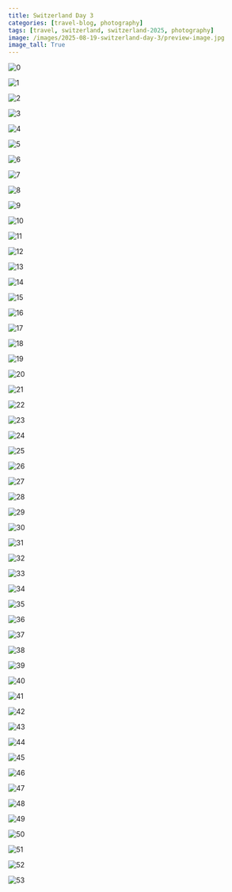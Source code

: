 ```yaml
---
title: Switzerland Day 3
categories: [travel-blog, photography]
tags: [travel, switzerland, switzerland-2025, photography]
image: /images/2025-08-19-switzerland-day-3/preview-image.jpg
image_tall: True
---
```


<a href='javascript:void(0);' name='pic-0'></a>
![0](/images/2025-08-19-switzerland-day-3/switzerland-day-3-0.jpg)
_&nbsp; <a href='{% link photo_info/pi-2025-08-19-switzerland-day-3-0.md %}'><i class='fa fa-info-circle' style='font-size: 0.73em;'></i></a>_

<a href='javascript:void(0);' name='pic-1'></a>
![1](/images/2025-08-19-switzerland-day-3/switzerland-day-3-1.jpg)
_&nbsp; <a href='{% link photo_info/pi-2025-08-19-switzerland-day-3-1.md %}'><i class='fa fa-info-circle' style='font-size: 0.73em;'></i></a>_

<a href='javascript:void(0);' name='pic-2'></a>
![2](/images/2025-08-19-switzerland-day-3/switzerland-day-3-2.jpg)
_&nbsp; <a href='{% link photo_info/pi-2025-08-19-switzerland-day-3-2.md %}'><i class='fa fa-info-circle' style='font-size: 0.73em;'></i></a>_

<a href='javascript:void(0);' name='pic-3'></a>
![3](/images/2025-08-19-switzerland-day-3/switzerland-day-3-3.jpg)
_&nbsp; <a href='{% link photo_info/pi-2025-08-19-switzerland-day-3-3.md %}'><i class='fa fa-info-circle' style='font-size: 0.73em;'></i></a>_

<a href='javascript:void(0);' name='pic-4'></a>
![4](/images/2025-08-19-switzerland-day-3/switzerland-day-3-4.jpg)
_&nbsp; <a href='{% link photo_info/pi-2025-08-19-switzerland-day-3-4.md %}'><i class='fa fa-info-circle' style='font-size: 0.73em;'></i></a>_

<a href='javascript:void(0);' name='pic-5'></a>
![5](/images/2025-08-19-switzerland-day-3/switzerland-day-3-5.jpg)
_&nbsp; <a href='{% link photo_info/pi-2025-08-19-switzerland-day-3-5.md %}'><i class='fa fa-info-circle' style='font-size: 0.73em;'></i></a>_

<a href='javascript:void(0);' name='pic-6'></a>
![6](/images/2025-08-19-switzerland-day-3/switzerland-day-3-6.jpg)
_&nbsp; <a href='{% link photo_info/pi-2025-08-19-switzerland-day-3-6.md %}'><i class='fa fa-info-circle' style='font-size: 0.73em;'></i></a>_

<a href='javascript:void(0);' name='pic-7'></a>
![7](/images/2025-08-19-switzerland-day-3/switzerland-day-3-7.jpg)
_&nbsp; <a href='{% link photo_info/pi-2025-08-19-switzerland-day-3-7.md %}'><i class='fa fa-info-circle' style='font-size: 0.73em;'></i></a>_

<a href='javascript:void(0);' name='pic-8'></a>
![8](/images/2025-08-19-switzerland-day-3/switzerland-day-3-8.jpg)
_&nbsp; <a href='{% link photo_info/pi-2025-08-19-switzerland-day-3-8.md %}'><i class='fa fa-info-circle' style='font-size: 0.73em;'></i></a>_

<a href='javascript:void(0);' name='pic-9'></a>
![9](/images/2025-08-19-switzerland-day-3/switzerland-day-3-9.jpg)
_&nbsp; <a href='{% link photo_info/pi-2025-08-19-switzerland-day-3-9.md %}'><i class='fa fa-info-circle' style='font-size: 0.73em;'></i></a>_

<a href='javascript:void(0);' name='pic-10'></a>
![10](/images/2025-08-19-switzerland-day-3/switzerland-day-3-10.jpg)
_&nbsp; <a href='{% link photo_info/pi-2025-08-19-switzerland-day-3-10.md %}'><i class='fa fa-info-circle' style='font-size: 0.73em;'></i></a>_

<a href='javascript:void(0);' name='pic-11'></a>
![11](/images/2025-08-19-switzerland-day-3/switzerland-day-3-11.jpg)
_&nbsp; <a href='{% link photo_info/pi-2025-08-19-switzerland-day-3-11.md %}'><i class='fa fa-info-circle' style='font-size: 0.73em;'></i></a>_

<a href='javascript:void(0);' name='pic-12'></a>
![12](/images/2025-08-19-switzerland-day-3/switzerland-day-3-12.jpg)
_&nbsp; <a href='{% link photo_info/pi-2025-08-19-switzerland-day-3-12.md %}'><i class='fa fa-info-circle' style='font-size: 0.73em;'></i></a>_

<a href='javascript:void(0);' name='pic-13'></a>
![13](/images/2025-08-19-switzerland-day-3/switzerland-day-3-13.jpg)
_&nbsp; <a href='{% link photo_info/pi-2025-08-19-switzerland-day-3-13.md %}'><i class='fa fa-info-circle' style='font-size: 0.73em;'></i></a>_

<a href='javascript:void(0);' name='pic-14'></a>
![14](/images/2025-08-19-switzerland-day-3/switzerland-day-3-14.jpg)
_&nbsp; <a href='{% link photo_info/pi-2025-08-19-switzerland-day-3-14.md %}'><i class='fa fa-info-circle' style='font-size: 0.73em;'></i></a>_

<a href='javascript:void(0);' name='pic-15'></a>
![15](/images/2025-08-19-switzerland-day-3/switzerland-day-3-15.jpg)
_&nbsp; <a href='{% link photo_info/pi-2025-08-19-switzerland-day-3-15.md %}'><i class='fa fa-info-circle' style='font-size: 0.73em;'></i></a>_

<a href='javascript:void(0);' name='pic-16'></a>
![16](/images/2025-08-19-switzerland-day-3/switzerland-day-3-16.jpg)
_&nbsp; <a href='{% link photo_info/pi-2025-08-19-switzerland-day-3-16.md %}'><i class='fa fa-info-circle' style='font-size: 0.73em;'></i></a>_

<a href='javascript:void(0);' name='pic-17'></a>
![17](/images/2025-08-19-switzerland-day-3/switzerland-day-3-17.jpg)
_&nbsp; <a href='{% link photo_info/pi-2025-08-19-switzerland-day-3-17.md %}'><i class='fa fa-info-circle' style='font-size: 0.73em;'></i></a>_

<a href='javascript:void(0);' name='pic-18'></a>
![18](/images/2025-08-19-switzerland-day-3/switzerland-day-3-18.jpg)
_&nbsp; <a href='{% link photo_info/pi-2025-08-19-switzerland-day-3-18.md %}'><i class='fa fa-info-circle' style='font-size: 0.73em;'></i></a>_

<a href='javascript:void(0);' name='pic-19'></a>
![19](/images/2025-08-19-switzerland-day-3/switzerland-day-3-19.jpg)
_&nbsp; <a href='{% link photo_info/pi-2025-08-19-switzerland-day-3-19.md %}'><i class='fa fa-info-circle' style='font-size: 0.73em;'></i></a>_

<a href='javascript:void(0);' name='pic-20'></a>
![20](/images/2025-08-19-switzerland-day-3/switzerland-day-3-20.jpg)
_&nbsp; <a href='{% link photo_info/pi-2025-08-19-switzerland-day-3-20.md %}'><i class='fa fa-info-circle' style='font-size: 0.73em;'></i></a>_

<a href='javascript:void(0);' name='pic-21'></a>
![21](/images/2025-08-19-switzerland-day-3/switzerland-day-3-21.jpg)
_&nbsp; <a href='{% link photo_info/pi-2025-08-19-switzerland-day-3-21.md %}'><i class='fa fa-info-circle' style='font-size: 0.73em;'></i></a>_

<a href='javascript:void(0);' name='pic-22'></a>
![22](/images/2025-08-19-switzerland-day-3/switzerland-day-3-22.jpg)
_&nbsp; <a href='{% link photo_info/pi-2025-08-19-switzerland-day-3-22.md %}'><i class='fa fa-info-circle' style='font-size: 0.73em;'></i></a>_

<a href='javascript:void(0);' name='pic-23'></a>
![23](/images/2025-08-19-switzerland-day-3/switzerland-day-3-23.jpg)
_&nbsp; <a href='{% link photo_info/pi-2025-08-19-switzerland-day-3-23.md %}'><i class='fa fa-info-circle' style='font-size: 0.73em;'></i></a>_

<a href='javascript:void(0);' name='pic-24'></a>
![24](/images/2025-08-19-switzerland-day-3/switzerland-day-3-24.jpg)
_&nbsp; <a href='{% link photo_info/pi-2025-08-19-switzerland-day-3-24.md %}'><i class='fa fa-info-circle' style='font-size: 0.73em;'></i></a>_

<a href='javascript:void(0);' name='pic-25'></a>
![25](/images/2025-08-19-switzerland-day-3/switzerland-day-3-25.jpg)
_&nbsp; <a href='{% link photo_info/pi-2025-08-19-switzerland-day-3-25.md %}'><i class='fa fa-info-circle' style='font-size: 0.73em;'></i></a>_

<a href='javascript:void(0);' name='pic-26'></a>
![26](/images/2025-08-19-switzerland-day-3/switzerland-day-3-26.jpg)
_&nbsp; <a href='{% link photo_info/pi-2025-08-19-switzerland-day-3-26.md %}'><i class='fa fa-info-circle' style='font-size: 0.73em;'></i></a>_

<a href='javascript:void(0);' name='pic-27'></a>
![27](/images/2025-08-19-switzerland-day-3/switzerland-day-3-27.jpg)
_&nbsp; <a href='{% link photo_info/pi-2025-08-19-switzerland-day-3-27.md %}'><i class='fa fa-info-circle' style='font-size: 0.73em;'></i></a>_

<a href='javascript:void(0);' name='pic-28'></a>
![28](/images/2025-08-19-switzerland-day-3/switzerland-day-3-28.jpg)
_&nbsp; <a href='{% link photo_info/pi-2025-08-19-switzerland-day-3-28.md %}'><i class='fa fa-info-circle' style='font-size: 0.73em;'></i></a>_

<a href='javascript:void(0);' name='pic-29'></a>
![29](/images/2025-08-19-switzerland-day-3/switzerland-day-3-29.jpg)
_&nbsp; <a href='{% link photo_info/pi-2025-08-19-switzerland-day-3-29.md %}'><i class='fa fa-info-circle' style='font-size: 0.73em;'></i></a>_

<a href='javascript:void(0);' name='pic-30'></a>
![30](/images/2025-08-19-switzerland-day-3/switzerland-day-3-30.PNG)
_&nbsp; <a href='{% link photo_info/pi-2025-08-19-switzerland-day-3-30.md %}'><i class='fa fa-info-circle' style='font-size: 0.73em;'></i></a>_

<a href='javascript:void(0);' name='pic-31'></a>
![31](/images/2025-08-19-switzerland-day-3/switzerland-day-3-31.jpg)
_&nbsp; <a href='{% link photo_info/pi-2025-08-19-switzerland-day-3-31.md %}'><i class='fa fa-info-circle' style='font-size: 0.73em;'></i></a>_

<a href='javascript:void(0);' name='pic-32'></a>
![32](/images/2025-08-19-switzerland-day-3/switzerland-day-3-32.jpg)
_&nbsp; <a href='{% link photo_info/pi-2025-08-19-switzerland-day-3-32.md %}'><i class='fa fa-info-circle' style='font-size: 0.73em;'></i></a>_

<a href='javascript:void(0);' name='pic-33'></a>
![33](/images/2025-08-19-switzerland-day-3/switzerland-day-3-33.jpg)
_&nbsp; <a href='{% link photo_info/pi-2025-08-19-switzerland-day-3-33.md %}'><i class='fa fa-info-circle' style='font-size: 0.73em;'></i></a>_

<a href='javascript:void(0);' name='pic-34'></a>
![34](/images/2025-08-19-switzerland-day-3/switzerland-day-3-34.jpg)
_&nbsp; <a href='{% link photo_info/pi-2025-08-19-switzerland-day-3-34.md %}'><i class='fa fa-info-circle' style='font-size: 0.73em;'></i></a>_

<a href='javascript:void(0);' name='pic-35'></a>
![35](/images/2025-08-19-switzerland-day-3/switzerland-day-3-35.jpg)
_&nbsp; <a href='{% link photo_info/pi-2025-08-19-switzerland-day-3-35.md %}'><i class='fa fa-info-circle' style='font-size: 0.73em;'></i></a>_

<a href='javascript:void(0);' name='pic-36'></a>
![36](/images/2025-08-19-switzerland-day-3/switzerland-day-3-36.jpg)
_&nbsp; <a href='{% link photo_info/pi-2025-08-19-switzerland-day-3-36.md %}'><i class='fa fa-info-circle' style='font-size: 0.73em;'></i></a>_

<a href='javascript:void(0);' name='pic-37'></a>
![37](/images/2025-08-19-switzerland-day-3/switzerland-day-3-37.jpg)
_&nbsp; <a href='{% link photo_info/pi-2025-08-19-switzerland-day-3-37.md %}'><i class='fa fa-info-circle' style='font-size: 0.73em;'></i></a>_

<a href='javascript:void(0);' name='pic-38'></a>
![38](/images/2025-08-19-switzerland-day-3/switzerland-day-3-38.jpg)
_&nbsp; <a href='{% link photo_info/pi-2025-08-19-switzerland-day-3-38.md %}'><i class='fa fa-info-circle' style='font-size: 0.73em;'></i></a>_

<a href='javascript:void(0);' name='pic-39'></a>
![39](/images/2025-08-19-switzerland-day-3/switzerland-day-3-39.jpg)
_&nbsp; <a href='{% link photo_info/pi-2025-08-19-switzerland-day-3-39.md %}'><i class='fa fa-info-circle' style='font-size: 0.73em;'></i></a>_

<a href='javascript:void(0);' name='pic-40'></a>
![40](/images/2025-08-19-switzerland-day-3/switzerland-day-3-40.jpg)
_&nbsp; <a href='{% link photo_info/pi-2025-08-19-switzerland-day-3-40.md %}'><i class='fa fa-info-circle' style='font-size: 0.73em;'></i></a>_

<a href='javascript:void(0);' name='pic-41'></a>
![41](/images/2025-08-19-switzerland-day-3/switzerland-day-3-41.jpg)
_&nbsp; <a href='{% link photo_info/pi-2025-08-19-switzerland-day-3-41.md %}'><i class='fa fa-info-circle' style='font-size: 0.73em;'></i></a>_

<a href='javascript:void(0);' name='pic-42'></a>
![42](/images/2025-08-19-switzerland-day-3/switzerland-day-3-42.jpg)
_&nbsp; <a href='{% link photo_info/pi-2025-08-19-switzerland-day-3-42.md %}'><i class='fa fa-info-circle' style='font-size: 0.73em;'></i></a>_

<a href='javascript:void(0);' name='pic-43'></a>
![43](/images/2025-08-19-switzerland-day-3/switzerland-day-3-43.jpg)
_&nbsp; <a href='{% link photo_info/pi-2025-08-19-switzerland-day-3-43.md %}'><i class='fa fa-info-circle' style='font-size: 0.73em;'></i></a>_

<a href='javascript:void(0);' name='pic-44'></a>
![44](/images/2025-08-19-switzerland-day-3/switzerland-day-3-44.jpg)
_&nbsp; <a href='{% link photo_info/pi-2025-08-19-switzerland-day-3-44.md %}'><i class='fa fa-info-circle' style='font-size: 0.73em;'></i></a>_

<a href='javascript:void(0);' name='pic-45'></a>
![45](/images/2025-08-19-switzerland-day-3/switzerland-day-3-45.jpg)
_&nbsp; <a href='{% link photo_info/pi-2025-08-19-switzerland-day-3-45.md %}'><i class='fa fa-info-circle' style='font-size: 0.73em;'></i></a>_

<a href='javascript:void(0);' name='pic-46'></a>
![46](/images/2025-08-19-switzerland-day-3/switzerland-day-3-46.jpg)
_&nbsp; <a href='{% link photo_info/pi-2025-08-19-switzerland-day-3-46.md %}'><i class='fa fa-info-circle' style='font-size: 0.73em;'></i></a>_

<a href='javascript:void(0);' name='pic-47'></a>
![47](/images/2025-08-19-switzerland-day-3/switzerland-day-3-47.jpg)
_&nbsp; <a href='{% link photo_info/pi-2025-08-19-switzerland-day-3-47.md %}'><i class='fa fa-info-circle' style='font-size: 0.73em;'></i></a>_

<a href='javascript:void(0);' name='pic-48'></a>
![48](/images/2025-08-19-switzerland-day-3/switzerland-day-3-48.jpg)
_&nbsp; <a href='{% link photo_info/pi-2025-08-19-switzerland-day-3-48.md %}'><i class='fa fa-info-circle' style='font-size: 0.73em;'></i></a>_

<a href='javascript:void(0);' name='pic-49'></a>
![49](/images/2025-08-19-switzerland-day-3/switzerland-day-3-49.jpg)
_&nbsp; <a href='{% link photo_info/pi-2025-08-19-switzerland-day-3-49.md %}'><i class='fa fa-info-circle' style='font-size: 0.73em;'></i></a>_

<a href='javascript:void(0);' name='pic-50'></a>
![50](/images/2025-08-19-switzerland-day-3/switzerland-day-3-50.jpg)
_&nbsp; <a href='{% link photo_info/pi-2025-08-19-switzerland-day-3-50.md %}'><i class='fa fa-info-circle' style='font-size: 0.73em;'></i></a>_

<a href='javascript:void(0);' name='pic-51'></a>
![51](/images/2025-08-19-switzerland-day-3/switzerland-day-3-51.jpg)
_&nbsp; <a href='{% link photo_info/pi-2025-08-19-switzerland-day-3-51.md %}'><i class='fa fa-info-circle' style='font-size: 0.73em;'></i></a>_

<a href='javascript:void(0);' name='pic-52'></a>
![52](/images/2025-08-19-switzerland-day-3/switzerland-day-3-52.jpg)
_&nbsp; <a href='{% link photo_info/pi-2025-08-19-switzerland-day-3-52.md %}'><i class='fa fa-info-circle' style='font-size: 0.73em;'></i></a>_

<a href='javascript:void(0);' name='pic-53'></a>
![53](/images/2025-08-19-switzerland-day-3/switzerland-day-3-53.jpg)
_&nbsp; <a href='{% link photo_info/pi-2025-08-19-switzerland-day-3-53.md %}'><i class='fa fa-info-circle' style='font-size: 0.73em;'></i></a>_

